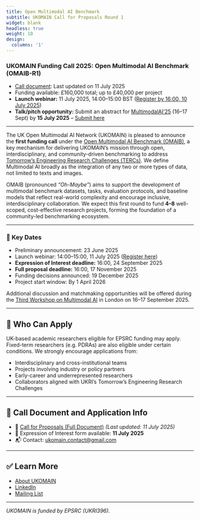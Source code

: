 ```yaml
---
title: Open Multimodal AI Benchmark
subtitle: UKOMAIN Call for Proposals Round 1
widget: blank
headless: true
weight: 10
design:
  columns: '1'
---
```



### UKOMAIN Funding Call 2025: Open Multimodal AI Benchmark (OMAIB-R1)

- [Call document](https://docs.google.com/document/d/1T_ZJT6QrcKrfEPgerwI9ZokVyo2xwnuaOEJFmmzoG88/edit?usp=sharing): Last updated on 11 July 2025  
- Funding available: £160,000 total; up to £40,000 per project  
- **Launch webinar:** 11 July 2025, 14:00–15:00 BST ([Register by 16:00, 10 July 2025](https://forms.gle/Aih9sceoD1ZsvzGDA))
- **Talk/pitch opportunity:** Submit an abstract for [MultimodalAI’25](https://multimodalai.github.io/multimodalai25/) (16–17 Sept) by **15 July 2025** – [Submit here](https://forms.gle/82gbPCu5tBkCm8i29)


---

The UK Open Multimodal AI Network (UKOMAIN) is pleased to announce the **first funding call** under the [Open Multimodal AI Benchmark (OMAIB)](https://multimodalai.github.io/omaib/), a key mechanism for delivering UKOMAIN’s mission through open, interdisciplinary, and community-driven benchmarking to address [Tomorrow’s Engineering Research Challenges (TERCs)](https://www.ukri.org/publications/tomorrows-engineering-research-challenges/). We define Multimodal AI broadly as the integration of any two or more types of data, not limited to texts and images.

OMAIB (pronounced *“Oh-Maybe”*) aims to support the development of multimodal benchmark datasets, tasks, evaluation protocols, and baseline models that reflect real-world complexity and encourage inclusive, interdisciplinary collaboration. We expect this first round to fund **4–8** well-scoped, cost-effective research projects, forming the foundation of a community-led benchmarking ecosystem.

---

### 📅 Key Dates

- Preliminary announcement: 23 June 2025  
- Launch webinar: 14:00–15:00, 11 July 2025 ([Register here](https://forms.gle/Aih9sceoD1ZsvzGDA))  
- **Expression of Interest deadline:** 16:00, 24 September 2025  
- **Full proposal deadline:** 16:00, 17 November 2025  
- Funding decisions announced: 19 December 2025  
- Project start window: By 1 April 2026

Additional discussion and matchmaking opportunities will be offered during the [Third Workshop on Multimodal AI](https://multimodalai.github.io/multimodalai25/) in London on 16–17 September 2025.

---

## 📌 Who Can Apply

UK-based academic researchers eligible for EPSRC funding may apply. Fixed-term researchers (e.g. PDRAs) are also eligible under certain conditions. We strongly encourage applications from:

- Interdisciplinary and cross-institutional teams  
- Projects involving industry or policy partners  
- Early-career and underrepresented researchers  
- Collaborators aligned with UKRI’s Tomorrow’s Engineering Research Challenges

---

## 📎 Call Document and Application Info

- 📄 [Call for Proposals (Full Document)](https://docs.google.com/document/d/1T_ZJT6QrcKrfEPgerwI9ZokVyo2xwnuaOEJFmmzoG88/edit?usp=sharing) *(Last updated: 11 July 2025)*
- 📑 Expression of Interest form available: **11 July 2025**
- 📬 Contact: [ukomain.contact@gmail.com](mailto:ukomain.contact@gmail.com)

---

## ✅ Learn More

- [About UKOMAIN](https://multimodalai.github.io/)  
- [LinkedIn](https://www.linkedin.com/company/ukomain)  
- [Mailing List](https://groups.google.com/a/sheffield.ac.uk/g/multimodal-ai-community-group)

---

*UKOMAIN is funded by EPSRC (UKRI396).*

